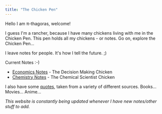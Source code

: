 ```yaml
---
title: "The Chicken Pen"
---
```


Hello I am π-thagoras, welcome!

I guess I'm a rancher, because I have many chickens living with me in the Chicken Pen. This pen holds all my chickens - or notes. Go on, explore the Chicken Pen...

I leave notes for people. It's how I tell the future. ;)

Current Notes :-)
- [Economics Notes](Economics-Notes.md) - The Decision Making Chicken
- [Chemistry Notes](Chemistry-Notes.md) - The Chemical Scientist Chicken


I also have some [quotes](Quotes.md), taken from a variety of different sources. Books... Movies... Anime...


*This website is constantly being updated whenever I have new notes/other stuff to add.*
